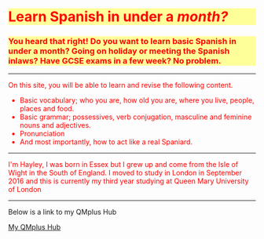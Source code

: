 <font color="red">
<h1 style="color:red;background-color:#ffff99;">Learn Spanish in under a <em>month?</em></h1>
<h3 style="color:red;background-color:#ffff99;"> You heard that right! Do you want to learn basic Spanish in under a month? Going on holiday or meeting the Spanish inlaws? Have GCSE exams in a few week? No problem. </h3>
<hr>

<p "background-color:#ffff99;"> On this site, you will be able to learn and revise the following content. </p> 
<ul> <li> Basic vocabulary; who you are, how old you are, where you live, people, places and food. </li>
<li> Basic grammar; possessives, verb conjugation, masculine and feminine nouns and adjectives. </li> 
<li> Pronunciation </li>
<li> And most importantly, how to act like a real Spaniard. </li></ul> </font>

<hr> 
<p style="color:red;"> I'm Hayley, I was born in Essex but I grew up and come from the Isle of Wight in the South of England. I moved to study in London in September 2016 and this is currently my third year studying at Queen Mary University of London </p> 
<hr>
<p> Below is a link to my QMplus Hub </p>
<a href="https://hub.qmplus.qmul.ac.uk/view/view.php?profile=ml16168&page=sml209-computers-and-languages-hayley-wheeler"> My QMplus Hub</a>
